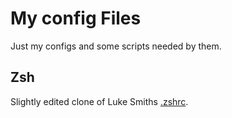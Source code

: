 # My config Files
Just my configs and some scripts needed by them.
## Zsh
Slightly edited clone of Luke Smiths [.zshrc](https://gist.github.com/LukeSmithxyz/e62f26e55ea8b0ed41a65912fbebbe52).

